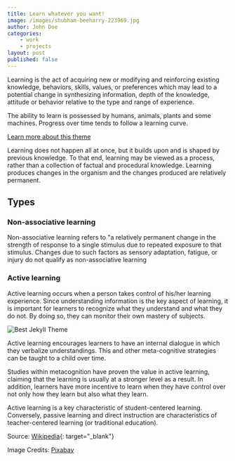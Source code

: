 ```yaml
---
title: Learn whatever you want!
image: /images/shubham-beeharry-223969.jpg
author: John Doe
categories: 
    - work
    - projects
layout: post
published: false
---
```

Learning is the act of acquiring new or modifying and reinforcing existing knowledge, behaviors, skills, values, or preferences which may lead to a potential change in synthesizing information, depth of the knowledge, attitude or behavior relative to the type and range of experience.

The ability to learn is possessed by humans, animals, plants and some machines. Progress over time tends to follow a learning curve. 

[Learn more about this theme]({{site.baseurl}}/about/)

Learning does not happen all at once, but it builds upon and is shaped by previous knowledge. To that end, learning may be viewed as a process, rather than a collection of factual and procedural knowledge. Learning produces changes in the organism and the changes produced are relatively permanent.

## Types

### Non-associative learning
Non-associative learning refers to "a relatively permanent change in the strength of response to a single stimulus due to repeated exposure to that stimulus. Changes due to such factors as sensory adaptation, fatigue, or injury do not qualify as non-associative learning

### Active learning
Active learning occurs when a person takes control of his/her learning experience. Since understanding information is the key aspect of learning, it is important for learners to recognize what they understand and what they do not. By doing so, they can monitor their own mastery of subjects. 

![Best Jekyll Theme]({{site.baseurl}}/images/boys-1782427_1280.jpg)

Active learning encourages learners to have an internal dialogue in which they verbalize understandings. This and other meta-cognitive strategies can be taught to a child over time. 

Studies within metacognition have proven the value in active learning, claiming that the learning is usually at a stronger level as a result. In addition, learners have more incentive to learn when they have control over not only how they learn but also what they learn.

Active learning is a key characteristic of student-centered learning. Conversely, passive learning and direct instruction are characteristics of teacher-centered learning (or traditional education).


Source: [Wikipedia](https://en.wikipedia.org/wiki/Learning){: target="_blank"}

Image Credits: [Pixabay](https://pixabay.com)